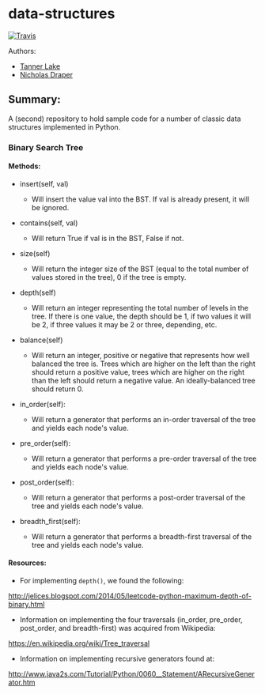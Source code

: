 # data-structures

[![Travis](https://travis-ci.org/tlake/data-structures-mk2.svg)](https://travis-ci.org/tlake/data-structures-mk2.svg)

Authors:

- [Tanner Lake](https://github.com/tlake)
- [Nicholas Draper](https://github.com/ndraper2)

## Summary:
A (second) repository to hold sample code for a number of classic data structures implemented in Python.


### Binary Search Tree


#### Methods:

- insert(self, val)
    * Will insert the value val into the BST.  If val is already present, it
    will be ignored.

- contains(self, val)
    * Will return True if val is in the BST, False if not.

- size(self)
    * Will return the integer size of the BST (equal to the total number of
    values stored in the
    tree), 0 if the tree is empty.

- depth(self)
    * Will return an integer representing the total number of levels in the
    tree. If there is one value, the depth should be 1, if two values it will
    be 2, if three values it may be 2 or three, depending, etc.

- balance(self)
    * Will return an integer, positive or negative that represents how well
    balanced the tree is. Trees which are higher on the left than the right
    should return a positive value, trees which are higher on the right than
    the left should return a negative value.  An ideally-balanced tree should
    return 0.

- in_order(self):
    * Will return a generator that performs an in-order traversal of the tree
    and yields each node's value.

- pre_order(self):
    * Will return a generator that performs a pre-order traversal of the tree
    and yields each node's value.

- post_order(self):
    * Will return a generator that performs a post-order traversal of the tree
    and yields each node's value.

- breadth_first(self):
    * Will return a generator that performs a breadth-first traversal of the
    tree and yields each node's value.


#### Resources:

- For implementing `depth()`, we found the following:

http://jelices.blogspot.com/2014/05/leetcode-python-maximum-depth-of-binary.html

- Information on implementing the four traversals (in_order, pre_order,
post_order, and breadth-first) was acquired from Wikipedia:

https://en.wikipedia.org/wiki/Tree_traversal

- Information on implementing recursive generators found at:

http://www.java2s.com/Tutorial/Python/0060__Statement/ARecursiveGenerator.htm